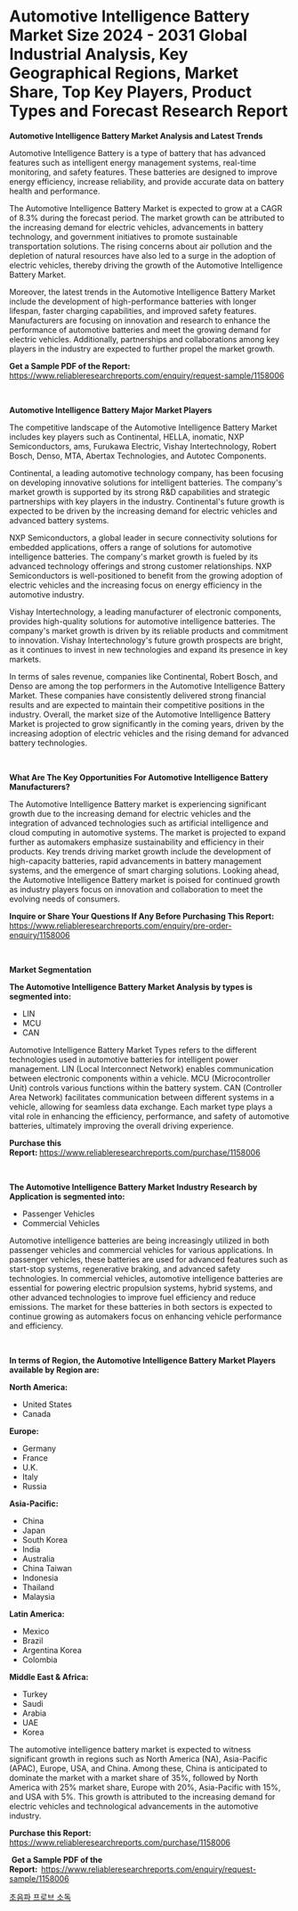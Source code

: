 <p><h1>Automotive Intelligence Battery Market Size 2024 - 2031 Global Industrial Analysis, Key Geographical Regions, Market Share, Top Key Players, Product Types and Forecast Research Report</h1></p><p><strong>Automotive Intelligence Battery Market Analysis and Latest Trends</strong></p>
<p><p>Automotive Intelligence Battery is a type of battery that has advanced features such as intelligent energy management systems, real-time monitoring, and safety features. These batteries are designed to improve energy efficiency, increase reliability, and provide accurate data on battery health and performance.</p><p>The Automotive Intelligence Battery Market is expected to grow at a CAGR of 8.3% during the forecast period. The market growth can be attributed to the increasing demand for electric vehicles, advancements in battery technology, and government initiatives to promote sustainable transportation solutions. The rising concerns about air pollution and the depletion of natural resources have also led to a surge in the adoption of electric vehicles, thereby driving the growth of the Automotive Intelligence Battery Market.</p><p>Moreover, the latest trends in the Automotive Intelligence Battery Market include the development of high-performance batteries with longer lifespan, faster charging capabilities, and improved safety features. Manufacturers are focusing on innovation and research to enhance the performance of automotive batteries and meet the growing demand for electric vehicles. Additionally, partnerships and collaborations among key players in the industry are expected to further propel the market growth.</p></p>
<p><strong>Get a Sample PDF of the Report:&nbsp;</strong> <a href="https://www.reliableresearchreports.com/enquiry/request-sample/1158006">https://www.reliableresearchreports.com/enquiry/request-sample/1158006</a></p>
<p>&nbsp;</p>
<p><strong>Automotive Intelligence Battery Major Market Players</strong></p>
<p><p>The competitive landscape of the Automotive Intelligence Battery Market includes key players such as Continental, HELLA, inomatic, NXP Semiconductors, ams, Furukawa Electric, Vishay Intertechnology, Robert Bosch, Denso, MTA, Abertax Technologies, and Autotec Components. </p><p>Continental, a leading automotive technology company, has been focusing on developing innovative solutions for intelligent batteries. The company's market growth is supported by its strong R&D capabilities and strategic partnerships with key players in the industry. Continental's future growth is expected to be driven by the increasing demand for electric vehicles and advanced battery systems.</p><p>NXP Semiconductors, a global leader in secure connectivity solutions for embedded applications, offers a range of solutions for automotive intelligence batteries. The company's market growth is fueled by its advanced technology offerings and strong customer relationships. NXP Semiconductors is well-positioned to benefit from the growing adoption of electric vehicles and the increasing focus on energy efficiency in the automotive industry.</p><p>Vishay Intertechnology, a leading manufacturer of electronic components, provides high-quality solutions for automotive intelligence batteries. The company's market growth is driven by its reliable products and commitment to innovation. Vishay Intertechnology's future growth prospects are bright, as it continues to invest in new technologies and expand its presence in key markets.</p><p>In terms of sales revenue, companies like Continental, Robert Bosch, and Denso are among the top performers in the Automotive Intelligence Battery Market. These companies have consistently delivered strong financial results and are expected to maintain their competitive positions in the industry. Overall, the market size of the Automotive Intelligence Battery Market is projected to grow significantly in the coming years, driven by the increasing adoption of electric vehicles and the rising demand for advanced battery technologies.</p></p>
<p>&nbsp;</p>
<p><strong>What Are The Key Opportunities For Automotive Intelligence Battery Manufacturers?</strong></p>
<p><p>The Automotive Intelligence Battery market is experiencing significant growth due to the increasing demand for electric vehicles and the integration of advanced technologies such as artificial intelligence and cloud computing in automotive systems. The market is projected to expand further as automakers emphasize sustainability and efficiency in their products. Key trends driving market growth include the development of high-capacity batteries, rapid advancements in battery management systems, and the emergence of smart charging solutions. Looking ahead, the Automotive Intelligence Battery market is poised for continued growth as industry players focus on innovation and collaboration to meet the evolving needs of consumers.</p></p>
<p><strong>Inquire or Share Your Questions If Any Before Purchasing This Report:</strong> <a href="https://www.reliableresearchreports.com/enquiry/pre-order-enquiry/1158006">https://www.reliableresearchreports.com/enquiry/pre-order-enquiry/1158006</a></p>
<p>&nbsp;</p>
<p><strong>Market Segmentation</strong></p>
<p><strong>The Automotive Intelligence Battery Market Analysis by types is segmented into:</strong></p>
<p><ul><li>LIN</li><li>MCU</li><li>CAN</li></ul></p>
<p><p>Automotive Intelligence Battery Market Types refers to the different technologies used in automotive batteries for intelligent power management. LIN (Local Interconnect Network) enables communication between electronic components within a vehicle. MCU (Microcontroller Unit) controls various functions within the battery system. CAN (Controller Area Network) facilitates communication between different systems in a vehicle, allowing for seamless data exchange. Each market type plays a vital role in enhancing the efficiency, performance, and safety of automotive batteries, ultimately improving the overall driving experience.</p></p>
<p><strong>Purchase this Report:&nbsp;</strong><a href="https://www.reliableresearchreports.com/purchase/1158006">https://www.reliableresearchreports.com/purchase/1158006</a></p>
<p>&nbsp;</p>
<p><strong>The Automotive Intelligence Battery Market Industry Research by Application is segmented into:</strong></p>
<p><ul><li>Passenger Vehicles</li><li>Commercial Vehicles</li></ul></p>
<p><p>Automotive intelligence batteries are being increasingly utilized in both passenger vehicles and commercial vehicles for various applications. In passenger vehicles, these batteries are used for advanced features such as start-stop systems, regenerative braking, and advanced safety technologies. In commercial vehicles, automotive intelligence batteries are essential for powering electric propulsion systems, hybrid systems, and other advanced technologies to improve fuel efficiency and reduce emissions. The market for these batteries in both sectors is expected to continue growing as automakers focus on enhancing vehicle performance and efficiency.</p></p>
<p>&nbsp;</p>
<p><strong>In terms of Region, the Automotive Intelligence Battery Market Players available by Region are:</strong></p>
<p>
    <p> <strong> North America: </strong>
        <ul>
            <li>United States</li>
            <li>Canada</li>
        </ul>
        </p> 
    <p> <strong> Europe: </strong>
        <ul>
            <li>Germany</li>
            <li>France</li>
            <li>U.K.</li>
            <li>Italy</li>
            <li>Russia</li>
        </ul>
        </p> 
    <p> <strong> Asia-Pacific: </strong>
        <ul>
            <li>China</li>
            <li>Japan</li>
            <li>South Korea</li>
            <li>India</li>
            <li>Australia</li>
            <li>China Taiwan</li>
            <li>Indonesia</li>
            <li>Thailand</li>
            <li>Malaysia</li>
        </ul>
        </p> 
    <p> <strong> Latin America: </strong>
        <ul>
            <li>Mexico</li>
            <li>Brazil</li>
            <li>Argentina Korea</li>
            <li>Colombia</li>
        </ul>
        </p> 
    <p> <strong> Middle East & Africa: </strong>
        <ul>
            <li>Turkey</li>
            <li>Saudi</li>
            <li>Arabia</li>
            <li>UAE</li>
            <li>Korea</li>
        </ul>
    </p>
    </p>
<p><p>The automotive intelligence battery market is expected to witness significant growth in regions such as North America (NA), Asia-Pacific (APAC), Europe, USA, and China. Among these, China is anticipated to dominate the market with a market share of 35%, followed by North America with 25% market share, Europe with 20%, Asia-Pacific with 15%, and USA with 5%. This growth is attributed to the increasing demand for electric vehicles and technological advancements in the automotive industry.</p></p>
<p><strong>Purchase this Report: </strong><a href="https://www.reliableresearchreports.com/purchase/1158006">https://www.reliableresearchreports.com/purchase/1158006</a></p>
<p>&nbsp;<strong>Get a Sample PDF of the Report:&nbsp;&nbsp;</strong><a href="https://www.reliableresearchreports.com/enquiry/request-sample/1158006">https://www.reliableresearchreports.com/enquiry/request-sample/1158006</a></p>
<p><strong></strong></p>
<p><p><a href="https://github.com/akzkkws047661437/Market-Research-Report-List-1/blob/main/251660915537.md">초음파 프로브 소독</a></p></p>